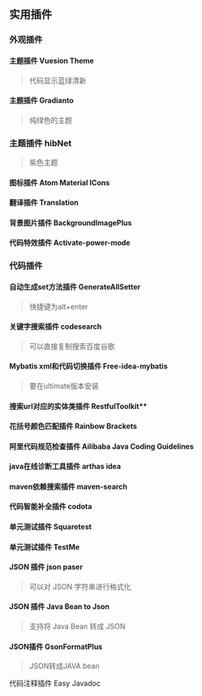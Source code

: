 ## 实用插件

### 外观插件

#### 主题插件 Vuesion Theme

> 代码显示蓝绿清新

#### 主题插件 Gradianto

> 纯绿色的主题

### 主题插件 hibNet 

> 紫色主题

#### 图标插件 Atom Material ICons

#### 翻译插件 Translation

#### 背景图片插件 **BackgroundImagePlus**

#### 代码特效插件 **Activate-power-mode**



### 代码插件

#### 自动生成set方法插件 GenerateAllSetter

> 快捷键为alt+enter

#### 关键字搜索插件 codesearch

> 可以直接复制搜索百度谷歌

#### Mybatis xml和代码切换插件 **Free-idea-mybatis**

> 要在ultimate版本安装

#### 搜索url对应的实体类插件 RestfulToolkit**

#### 花括号颜色匹配插件 Rainbow Brackets

#### 阿里代码规范检查插件 Ailibaba Java Coding Guidelines

#### java在线诊断工具插件 arthas idea

#### maven依赖搜索插件 maven-search

#### 代码智能补全插件 codota

#### 单元测试插件 Squaretest

#### 单元测试插件 TestMe

#### JSON 插件 json paser

> 可以对 JSON 字符串进行格式化
>

#### JSON 插件 Java Bean to Json

> 支持将 Java Bean 转成 JSON
>

#### JSON插件 GsonFormatPlus

> JSON转成JAVA bean

代码注释插件 Easy Javadoc



